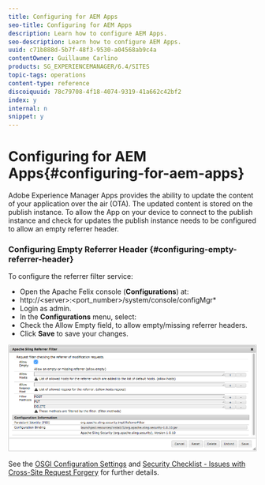 ```yaml
---
title: Configuring for AEM Apps
seo-title: Configuring for AEM Apps
description: Learn how to configure AEM Apps.
seo-description: Learn how to configure AEM Apps.
uuid: c71b888d-5b7f-48f3-9530-a04568ab9c4a
contentOwner: Guillaume Carlino
products: SG_EXPERIENCEMANAGER/6.4/SITES
topic-tags: operations
content-type: reference
discoiquuid: 78c79708-4f18-4074-9319-41a662c42bf2
index: y
internal: n
snippet: y
---
```


# Configuring for AEM Apps{#configuring-for-aem-apps}

Adobe Experience Manager Apps provides the ability to update the content of your application over the air (OTA). The updated content is stored on the publish instance. To allow the App on your device to connect to the publish instance and check for updates the publish instance needs to be configured to allow an empty referrer header.

### Configuring Empty Referrer Header {#configuring-empty-referrer-header}

To configure the referrer filter service:

* Open the Apache Felix console (**Configurations**) at:  
* http://&lt;server&gt;:&lt;port_number&gt;/system/console/configMgr*
* Login as admin.
* In the **Configurations** menu, select:
* Check the Allow Empty field, to allow empty/missing referrer headers.
* Click **Save** to save your changes.

![](assets/chlimage_1-65.png)

See the [OSGI Configuration Settings](../../../sites/deploying/using/osgi-configuration-settings.md) and [Security Checklist - Issues with Cross-Site Request Forgery](/content/docs/en/aem/6-3/administer/security/crx-security-checklist#Issues%20with%20Cross-Site%20Request%20Forgery) for further details. 
